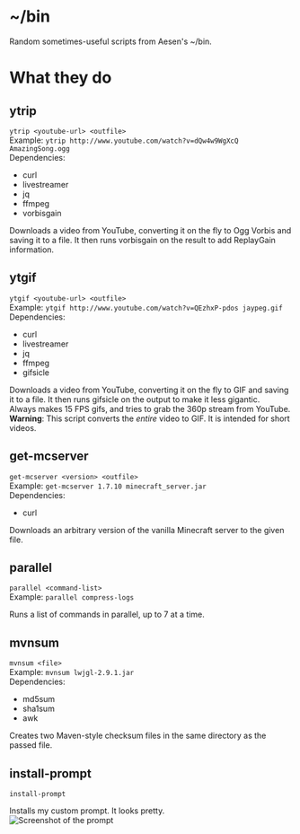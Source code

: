 ~/bin
=====
Random sometimes-useful scripts from Aesen's ~/bin.

What they do 
============
ytrip
-----
`ytrip <youtube-url> <outfile>`  
Example: `ytrip http://www.youtube.com/watch?v=dQw4w9WgXcQ AmazingSong.ogg`  
Dependencies:
 * curl
 * livestreamer
 * jq
 * ffmpeg
 * vorbisgain

Downloads a video from YouTube, converting it on the fly to Ogg Vorbis and saving it to a file. It then runs vorbisgain on the result to add ReplayGain information.

ytgif
-----
`ytgif <youtube-url> <outfile>`  
Example: `ytgif http://www.youtube.com/watch?v=QEzhxP-pdos jaypeg.gif`  
Dependencies:
 * curl
 * livestreamer
 * jq
 * ffmpeg
 * gifsicle

Downloads a video from YouTube, converting it on the fly to GIF and saving it to a file. It then runs gifsicle on the output to make it less gigantic.  
Always makes 15 FPS gifs, and tries to grab the 360p stream from YouTube.  
**Warning**: This script converts the *entire* video to GIF. It is intended for short videos.

get-mcserver
------------
`get-mcserver <version> <outfile>`  
Example: `get-mcserver 1.7.10 minecraft_server.jar`  
Dependencies:
 * curl

Downloads an arbitrary version of the vanilla Minecraft server to the given file.

parallel
--------
`parallel <command-list>`  
Example: `parallel compress-logs`  

Runs a list of commands in parallel, up to 7 at a time.

mvnsum
------
`mvnsum <file>`  
Example: `mvnsum lwjgl-2.9.1.jar`  
Dependencies:
 * md5sum
 * sha1sum
 * awk

Creates two Maven-style checksum files in the same directory as the passed file.

install-prompt
--------------
`install-prompt`  

Installs my custom prompt. It looks pretty.  
![Screenshot of the prompt](http://i.imgur.com/WrfOXCP.png)

